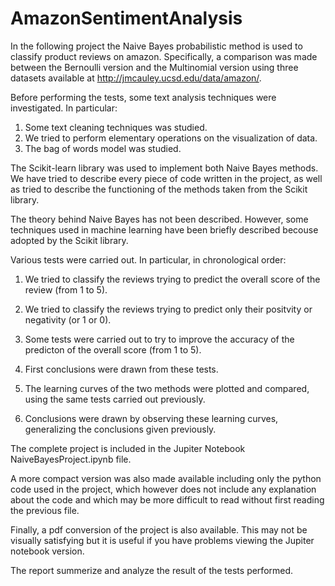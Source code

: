 # AmazonSentimentAnalysis

In the following project the Naive Bayes probabilistic method is used to classify product reviews on amazon.
Specifically, a comparison was made between the Bernoulli version and the Multinomial version using three datasets available at http://jmcauley.ucsd.edu/data/amazon/.

Before performing the tests, some text analysis techniques were investigated. In particular:

1. Some text cleaning techniques was studied.
2. We tried to perform elementary operations on the visualization of data.
3. The bag of words model was studied.

The Scikit-learn library was used to implement both Naive Bayes methods.
We have tried to describe every piece of code written in the project, as well as tried to describe the functioning of the methods taken from the Scikit library.

The theory behind Naive Bayes has not been described. However, some techniques used in machine learning have been briefly described becouse adopted by the Scikit library.

Various tests were carried out. In particular, in chronological order:

1. We tried to classify the reviews trying to predict the overall score of the review (from 1 to 5).

2. We tried to classify the reviews trying to predict only their positvity or negativity  (or 1 or 0).

3. Some tests were carried out to try to improve the accuracy of the predicton of the overall score (from 1 to 5).

4. First conclusions were drawn from these tests.

5. The learning curves of the two methods were plotted and compared, using the same tests carried out previously.

6. Conclusions were drawn by observing these learning curves, generalizing the conclusions given previously.

The complete project is included in the Jupiter Notebook NaiveBayesProject.ipynb file.

A more compact version was also made available including only the python code used in the project, which however does not include any explanation about the code and which may be more difficult to read without first reading the previous file.

Finally, a pdf conversion of the project is also available.
This may not be visually satisfying but it is useful if you have problems viewing the Jupiter notebook version.

The report summerize and analyze the result of the tests performed.
